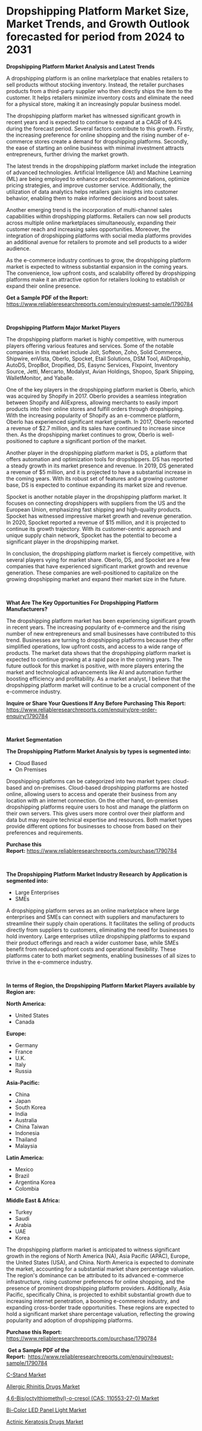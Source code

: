 <p><h1>Dropshipping Platform Market Size, Market Trends, and Growth Outlook forecasted for period from 2024 to 2031</h1></p><p><strong>Dropshipping Platform Market Analysis and Latest Trends</strong></p>
<p><p>A dropshipping platform is an online marketplace that enables retailers to sell products without stocking inventory. Instead, the retailer purchases products from a third-party supplier who then directly ships the item to the customer. It helps retailers minimize inventory costs and eliminate the need for a physical store, making it an increasingly popular business model.</p><p>The dropshipping platform market has witnessed significant growth in recent years and is expected to continue to expand at a CAGR of 9.4% during the forecast period. Several factors contribute to this growth. Firstly, the increasing preference for online shopping and the rising number of e-commerce stores create a demand for dropshipping platforms. Secondly, the ease of starting an online business with minimal investment attracts entrepreneurs, further driving the market growth.</p><p>The latest trends in the dropshipping platform market include the integration of advanced technologies. Artificial Intelligence (AI) and Machine Learning (ML) are being employed to enhance product recommendations, optimize pricing strategies, and improve customer service. Additionally, the utilization of data analytics helps retailers gain insights into customer behavior, enabling them to make informed decisions and boost sales.</p><p>Another emerging trend is the incorporation of multi-channel sales capabilities within dropshipping platforms. Retailers can now sell products across multiple online marketplaces simultaneously, expanding their customer reach and increasing sales opportunities. Moreover, the integration of dropshipping platforms with social media platforms provides an additional avenue for retailers to promote and sell products to a wider audience.</p><p>As the e-commerce industry continues to grow, the dropshipping platform market is expected to witness substantial expansion in the coming years. The convenience, low upfront costs, and scalability offered by dropshipping platforms make it an attractive option for retailers looking to establish or expand their online presence.</p></p>
<p><strong>Get a Sample PDF of the Report:&nbsp;</strong> <a href="https://www.reliableresearchreports.com/enquiry/request-sample/1790784">https://www.reliableresearchreports.com/enquiry/request-sample/1790784</a></p>
<p>&nbsp;</p>
<p><strong>Dropshipping Platform Major Market Players</strong></p>
<p><p>The dropshipping platform market is highly competitive, with numerous players offering various features and services. Some of the notable companies in this market include Jolt, Softeon, Zoho, Solid Commerce, Shipwire, enVista, Oberlo, Spocket, Etail Solutions, DSM Tool, AliDropship, AutoDS, DropBot, Dropified, DS, Easync Services, Flxpoint, Inventory Source, Jetti, Mercarto, Modalyst, Avian Holdings, Shopoo, Spark Shipping, WalletMonitor, and Yaballe.</p><p>One of the key players in the dropshipping platform market is Oberlo, which was acquired by Shopify in 2017. Oberlo provides a seamless integration between Shopify and AliExpress, allowing merchants to easily import products into their online stores and fulfill orders through dropshipping. With the increasing popularity of Shopify as an e-commerce platform, Oberlo has experienced significant market growth. In 2017, Oberlo reported a revenue of $2.7 million, and its sales have continued to increase since then. As the dropshipping market continues to grow, Oberlo is well-positioned to capture a significant portion of the market.</p><p>Another player in the dropshipping platform market is DS, a platform that offers automation and optimization tools for dropshippers. DS has reported a steady growth in its market presence and revenue. In 2019, DS generated a revenue of $5 million, and it is projected to have a substantial increase in the coming years. With its robust set of features and a growing customer base, DS is expected to continue expanding its market size and revenue.</p><p>Spocket is another notable player in the dropshipping platform market. It focuses on connecting dropshippers with suppliers from the US and the European Union, emphasizing fast shipping and high-quality products. Spocket has witnessed impressive market growth and revenue generation. In 2020, Spocket reported a revenue of $15 million, and it is projected to continue its growth trajectory. With its customer-centric approach and unique supply chain network, Spocket has the potential to become a significant player in the dropshipping market.</p><p>In conclusion, the dropshipping platform market is fiercely competitive, with several players vying for market share. Oberlo, DS, and Spocket are a few companies that have experienced significant market growth and revenue generation. These companies are well-positioned to capitalize on the growing dropshipping market and expand their market size in the future.</p></p>
<p>&nbsp;</p>
<p><strong>What Are The Key Opportunities For Dropshipping Platform Manufacturers?</strong></p>
<p><p>The dropshipping platform market has been experiencing significant growth in recent years. The increasing popularity of e-commerce and the rising number of new entrepreneurs and small businesses have contributed to this trend. Businesses are turning to dropshipping platforms because they offer simplified operations, low upfront costs, and access to a wide range of products. The market data shows that the dropshipping platform market is expected to continue growing at a rapid pace in the coming years. The future outlook for this market is positive, with more players entering the market and technological advancements like AI and automation further boosting efficiency and profitability. As a market analyst, I believe that the dropshipping platform market will continue to be a crucial component of the e-commerce industry.</p></p>
<p><strong>Inquire or Share Your Questions If Any Before Purchasing This Report:</strong> <a href="https://www.reliableresearchreports.com/enquiry/pre-order-enquiry/1790784">https://www.reliableresearchreports.com/enquiry/pre-order-enquiry/1790784</a></p>
<p>&nbsp;</p>
<p><strong>Market Segmentation</strong></p>
<p><strong>The Dropshipping Platform Market Analysis by types is segmented into:</strong></p>
<p><ul><li>Cloud Based</li><li>On Premises</li></ul></p>
<p><p>Dropshipping platforms can be categorized into two market types: cloud-based and on-premises. Cloud-based dropshipping platforms are hosted online, allowing users to access and operate their business from any location with an internet connection. On the other hand, on-premises dropshipping platforms require users to host and manage the platform on their own servers. This gives users more control over their platform and data but may require technical expertise and resources. Both market types provide different options for businesses to choose from based on their preferences and requirements.</p></p>
<p><strong>Purchase this Report:&nbsp;</strong><a href="https://www.reliableresearchreports.com/purchase/1790784">https://www.reliableresearchreports.com/purchase/1790784</a></p>
<p>&nbsp;</p>
<p><strong>The Dropshipping Platform Market Industry Research by Application is segmented into:</strong></p>
<p><ul><li>Large Enterprises</li><li>SMEs</li></ul></p>
<p><p>A dropshipping platform serves as an online marketplace where large enterprises and SMEs can connect with suppliers and manufacturers to streamline their supply chain operations. It facilitates the selling of products directly from suppliers to customers, eliminating the need for businesses to hold inventory. Large enterprises utilize dropshipping platforms to expand their product offerings and reach a wider customer base, while SMEs benefit from reduced upfront costs and operational flexibility. These platforms cater to both market segments, enabling businesses of all sizes to thrive in the e-commerce industry.</p></p>
<p>&nbsp;</p>
<p><strong>In terms of Region, the Dropshipping Platform Market Players available by Region are:</strong></p>
<p>
    <p> <strong> North America: </strong>
        <ul>
            <li>United States</li>
            <li>Canada</li>
        </ul>
        </p> 
    <p> <strong> Europe: </strong>
        <ul>
            <li>Germany</li>
            <li>France</li>
            <li>U.K.</li>
            <li>Italy</li>
            <li>Russia</li>
        </ul>
        </p> 
    <p> <strong> Asia-Pacific: </strong>
        <ul>
            <li>China</li>
            <li>Japan</li>
            <li>South Korea</li>
            <li>India</li>
            <li>Australia</li>
            <li>China Taiwan</li>
            <li>Indonesia</li>
            <li>Thailand</li>
            <li>Malaysia</li>
        </ul>
        </p> 
    <p> <strong> Latin America: </strong>
        <ul>
            <li>Mexico</li>
            <li>Brazil</li>
            <li>Argentina Korea</li>
            <li>Colombia</li>
        </ul>
        </p> 
    <p> <strong> Middle East & Africa: </strong>
        <ul>
            <li>Turkey</li>
            <li>Saudi</li>
            <li>Arabia</li>
            <li>UAE</li>
            <li>Korea</li>
        </ul>
    </p>
    </p>
<p><p>The dropshipping platform market is anticipated to witness significant growth in the regions of North America (NA), Asia Pacific (APAC), Europe, the United States (USA), and China. North America is expected to dominate the market, accounting for a substantial market share percentage valuation. The region's dominance can be attributed to its advanced e-commerce infrastructure, rising customer preferences for online shopping, and the presence of prominent dropshipping platform providers. Additionally, Asia Pacific, specifically China, is projected to exhibit substantial growth due to increasing internet penetration, a booming e-commerce industry, and expanding cross-border trade opportunities. These regions are expected to hold a significant market share percentage valuation, reflecting the growing popularity and adoption of dropshipping platforms.</p></p>
<p><strong>Purchase this Report: </strong><a href="https://www.reliableresearchreports.com/purchase/1790784">https://www.reliableresearchreports.com/purchase/1790784</a></p>
<p>&nbsp;<strong>Get a Sample PDF of the Report:&nbsp;&nbsp;</strong><a href="https://www.reliableresearchreports.com/enquiry/request-sample/1790784">https://www.reliableresearchreports.com/enquiry/request-sample/1790784</a></p>
<p><strong></strong></p>
<p><p><a href="https://medium.com/@alicehanson1974/analyzing-c-stand-market-global-industry-perspective-and-forecast-2024-to-2031-e1bcc1be609c">C-Stand Market</a></p><p><a href="https://github.com/ambrozg/Market-Research-Report-List-2/blob/main/allergic-rhinitis-drugs-market.md">Allergic Rhinitis Drugs Market</a></p><p><a href="https://medium.com/@alicehanson1974/4-6-bis-octylthiomethyl-o-cresol-cas-110553-27-0-market-comprehensive-assessment-by-type-a0c5c5f2bb20">4,6-Bis(octylthiomethyl)-o-cresol (CAS: 110553-27-0) Market</a></p><p><a href="https://medium.com/@alicehanson1974/bi-color-led-panel-light-market-size-market-outlook-and-market-forecast-2024-to-2031-a1a9d2f8cf70">Bi-Color LED Panel Light Market</a></p><p><a href="https://github.com/dzharov81/Market-Research-Report-List-2/blob/main/actinic-keratosis-drugs-market.md">Actinic Keratosis Drugs Market</a></p></p>